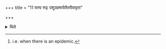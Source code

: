 +++
title = "11 यस्य रुद्रः पशूञ्छमायेतैतयैवावृता"

+++

<details><summary>थिते</summary>

11. For (the sacrificer) whose cattle will be killed by Rudra[^1] he (the Adhvaryu) should offer the Agnihotra by means of the milk of two cows in this same manner in the morning and in the evening.  


[^1]: i.e. when there is an epidemic.
</details>
